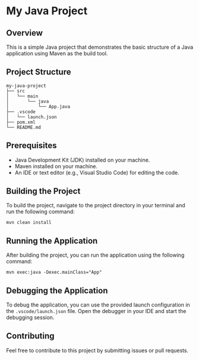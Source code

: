 # My Java Project

## Overview
This is a simple Java project that demonstrates the basic structure of a Java application using Maven as the build tool.

## Project Structure
```
my-java-project
├── src
│   └── main
│       └── java
│           └── App.java
├── .vscode
│   └── launch.json
├── pom.xml
└── README.md
```

## Prerequisites
- Java Development Kit (JDK) installed on your machine.
- Maven installed on your machine.
- An IDE or text editor (e.g., Visual Studio Code) for editing the code.

## Building the Project
To build the project, navigate to the project directory in your terminal and run the following command:
```
mvn clean install
```

## Running the Application
After building the project, you can run the application using the following command:
```
mvn exec:java -Dexec.mainClass="App"
```

## Debugging the Application
To debug the application, you can use the provided launch configuration in the `.vscode/launch.json` file. Open the debugger in your IDE and start the debugging session.

## Contributing
Feel free to contribute to this project by submitting issues or pull requests.